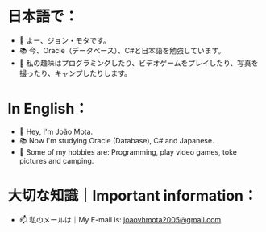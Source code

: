 # 日本語で：
- 👋 よー、ジョン・モタです。
- 📚 今、Oracle（データベース）、C#と日本語を勉強しています。
- 🎱 私の趣味はプログラミングしたり、ビデオゲームをプレイしたり、写真を撮ったり、キャンプしたりします。

# In English：
- 👋 Hey, I'm João Mota.
- 📚 Now I'm studying Oracle (Database), C# and Japanese.
- 🎱 Some of my hobbies are: Programming, play video games, toke pictures and camping.

# 大切な知識｜Important information：
- 📫 私のメールは｜My E-mail is: joaovhmota2005@gmail.com
